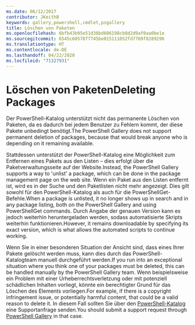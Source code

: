 ```yaml
---
ms.date: 06/12/2017
contributor: JKeithB
keywords: gallery,powershell,cmdlet,psgallery
title: Löschen von Paketen
ms.openlocfilehash: 6bfb43b95e51d38bd606198cb8d2d9af0aa0be1e
ms.sourcegitcommit: 6545c60578f7745be015111052fd7769f8289296
ms.translationtype: HT
ms.contentlocale: de-DE
ms.lasthandoff: 04/22/2020
ms.locfileid: "71327931"
---
```

# <a name="deleting-packages"></a><span data-ttu-id="ee3eb-103">Löschen von Paketen</span><span class="sxs-lookup"><span data-stu-id="ee3eb-103">Deleting Packages</span></span>

<span data-ttu-id="ee3eb-104">Der PowerShell-Katalog unterstützt nicht das permanente Löschen von Paketen, da es dadurch bei jedem Benutzer zu Fehlern kommt, der diese Pakete unbedingt benötigt.</span><span class="sxs-lookup"><span data-stu-id="ee3eb-104">The PowerShell Gallery does not support permanent deletion of packages, because that would break anyone who is depending on it remaining available.</span></span>

<span data-ttu-id="ee3eb-105">Stattdessen unterstützt der PowerShell-Katalog eine Möglichkeit zum Entfernen eines Pakets aus den Listen – dies erfolgt über die Paketverwaltungsseite auf der Website.</span><span class="sxs-lookup"><span data-stu-id="ee3eb-105">Instead, the PowerShell Gallery supports a way to 'unlist' a package, which can be done in the package management page on the web site.</span></span>
<span data-ttu-id="ee3eb-106">Wenn ein Paket aus den Listen entfernt ist, wird es in der Suche und den Paketlisten nicht mehr angezeigt. Dies gilt sowohl für den PowerShell-Katalog als auch für die PowerShellGet-Befehle.</span><span class="sxs-lookup"><span data-stu-id="ee3eb-106">When a package is unlisted, it no longer shows up in search and in any package listing, both on the PowerShell Gallery and using PowerShellGet commands.</span></span>
<span data-ttu-id="ee3eb-107">Durch Angabe der genauen Version kann es jedoch weiterhin heruntergeladen werden, sodass automatisierte Skripts weiterhin funktionieren.</span><span class="sxs-lookup"><span data-stu-id="ee3eb-107">However, it remains downloadable by specifying its exact version, which is what allows the automated scripts to continue working.</span></span>

<span data-ttu-id="ee3eb-108">Wenn Sie in einer besonderen Situation der Ansicht sind, dass eines Ihrer Pakete gelöscht werden muss, kann dies durch das PowerShell-Katalogteam manuell durchgeführt werden.</span><span class="sxs-lookup"><span data-stu-id="ee3eb-108">If you run into an exceptional situation where you think one of your packages must be deleted, this can be handled manually by the PowerShell Gallery team.</span></span>
<span data-ttu-id="ee3eb-109">Wenn beispielsweise ein Problem mit einer Urheberrechtsverletzung oder mit potenziell schädlichen Inhalten vorliegt, könnte ein berechtigter Grund für das Löschen des Elements vorliegen.</span><span class="sxs-lookup"><span data-stu-id="ee3eb-109">For example, if there is a copyright infringement issue, or potentially harmful content, that could be a valid reason to delete it.</span></span>
<span data-ttu-id="ee3eb-110">In diesem Fall sollten Sie über den [PowerShell-Katalog](https://www.PowerShellGallery.com) eine Supportanfrage senden.</span><span class="sxs-lookup"><span data-stu-id="ee3eb-110">You should submit a support request through [PowerShell Gallery](https://www.PowerShellGallery.com) in that case.</span></span>
